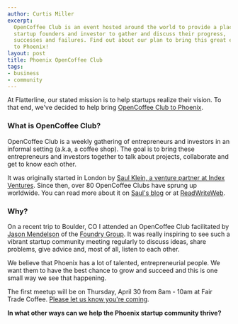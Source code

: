 ```yaml
--- 
author: Curtis Miller
excerpt:
  OpenCoffee Club is an event hosted around the world to provide a place for
  startup founders and investor to gather and discuss their progress, 
  successes and failures. Find out about our plan to bring this great event
  to Phoenix!
layout: post
title: Phoenix OpenCoffee Club
tags: 
- business
- community
---
```


At Flatterline, our stated mission is to help startups realize their vision. To that end, we've decided to help bring [OpenCoffee Club to Phoenix](http://upcoming.yahoo.com/group/15697/).

### What is OpenCoffee Club?

OpenCoffee Club is a weekly gathering of entrepreneurs and investors in an informal setting (a.k.a, a coffee shop). The goal is to bring these entrepreneurs and investors together to talk about projects, collaborate and get to know each other.

It was originally started in London by [Saul Klein, a venture partner at Index Ventures](http://www.indexventures.com/team#profile_id_10). Since then, over 80 OpenCoffee Clubs have sprung up worldwide. You can read more about it on [Saul's blog](http://localglobe.blogspot.com/2007/02/opencoffee-club.html) or at [ReadWriteWeb](http://www.readwriteweb.com/archives/the_open_coffee_club_movement.php).

### Why?

On a recent trip to Boulder, CO I attended an OpenCoffee Club facilitated by [Jason Mendelson](http://www.askthevc.com/blog/) of the [Foundry Group](http://www.foundrygroup.com/). It was really inspiring to see such a vibrant startup community meeting regularly to discuss ideas, share problems, give advice and, most of all, listen to each other.

We believe that Phoenix has a lot of talented, entrepreneurial people. We want them to have the best chance to grow and succeed and this is one small way we see that happening.

The first meetup will be on Thursday, April 30 from 8am - 10am at Fair Trade Coffee. [Please let us know you're coming](http://upcoming.yahoo.com/event/2473241/).

**In what other ways can we help the Phoenix startup community thrive?**
